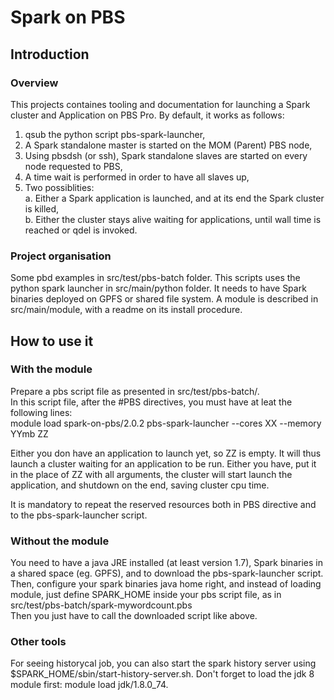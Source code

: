 # Spark on PBS

## Introduction

### Overview

This projects containes tooling and documentation for launching a Spark cluster and Application on PBS Pro.
By default, it works as follows:  
 1. qsub the python script pbs-spark-launcher,  
 2. A Spark standalone master is started on the MOM (Parent) PBS node,  
 3. Using pbsdsh (or ssh), Spark standalone slaves are started on every node requested to PBS,  
 4. A time wait is performed in order to have all slaves up,
 5. Two possiblities:  
   a. Either a Spark application is launched, and at its end the Spark cluster is killed,  
   b. Either the cluster stays alive waiting for applications, until wall time is reached or qdel is invoked.

### Project organisation

Some pbd examples in src/test/pbs-batch folder. This scripts uses the python spark launcher in src/main/python folder.
It needs to have Spark binaries deployed on GPFS or shared file system.
A module is described in src/main/module, with a readme on its install procedure.

## How to use it

### With the module

Prepare a pbs script file as presented in src/test/pbs-batch/.  
In this script file, after the #PBS directives, you must have at leat the following lines:   
module load spark-on-pbs/2.0.2
pbs-spark-launcher --cores XX --memory YYmb ZZ

Either you don have an application to launch yet, so ZZ is empty. It will thus launch a cluster waiting 
for an application to be run.
Either you have, put it in the place of ZZ with all arguments, the cluster will start launch the application, 
and shutdown on the end, saving cluster cpu time.

It is mandatory to repeat the reserved resources both in PBS directive and to the pbs-spark-launcher script.

### Without the module

You need to have a java JRE installed (at least version 1.7), Spark binaries in a shared space (eg. GPFS), and to download the
pbs-spark-launcher script. Then, configure your spark binaries java home right, and instead of loading module, just
define SPARK_HOME inside your pbs script file, as in src/test/pbs-batch/spark-mywordcount.pbs  
Then you just have to call the downloaded script like above.

### Other tools

For seeing historycal job, you can also start the spark history server using $SPARK_HOME/sbin/start-history-server.sh. 
Don't forget to load the jdk 8 module first: module load jdk/1.8.0_74.
